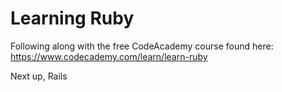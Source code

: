 # Learning Ruby
 Following along with the free CodeAcademy course found here: https://www.codecademy.com/learn/learn-ruby

 Next up, Rails
